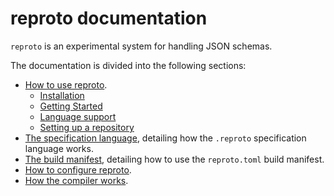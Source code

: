 # reproto documentation

`reproto` is an experimental system for handling JSON schemas.

The documentation is divided into the following sections:

 * [How to use reproto](usage.md).
   * [Installation](usage.md#installation)
   * [Getting Started](usage.md#getting-started)
   * [Language support](usage.md#language-support)
   * [Setting up a repository](usage.md#setting-up-a-repository)
 * [The specification language], detailing how the `.reproto` specification language works.
 * [The build manifest], detailing how to use the `reproto.toml` build manifest.
 * [How to configure reproto](config.md).
 * [How the compiler works](compiler.md).

[The specification language]: spec.md
[The build manifest]: manifest.md
